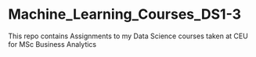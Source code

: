 # Machine_Learning_Courses_DS1-3
This repo contains Assignments to my Data Science courses taken at CEU for MSc Business Analytics 
